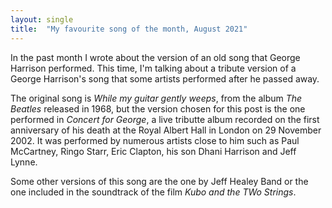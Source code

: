 ```yaml
---
layout: single
title:  "My favourite song of the month, August 2021"
---
```


In the past month I wrote about the version of an old song that George Harrison performed. This time, I'm talking about a tribute version of a George Harrison's song that some artists performed after he passed away.

The original song is *While my guitar gently weeps*, from the album *The Beatles* released in 1968, but the version chosen for this post is the one performed in *Concert for George*, a live tributte album recorded on the first anniversary of his death at the Royal Albert Hall in London on 29 November 2002. It was performed by numerous artists close to him such as Paul McCartney, Ringo Starr, Eric Clapton, his son Dhani Harrison and Jeff Lynne.

Some other versions of this song are the one by Jeff Healey Band or the one included in the soundtrack of the film *Kubo and the TWo Strings*.
